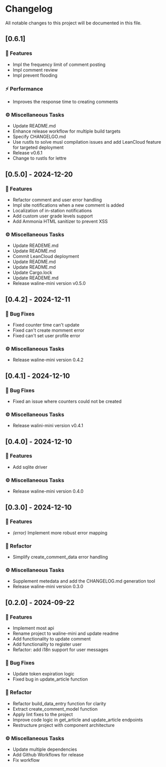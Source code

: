 # Changelog

All notable changes to this project will be documented in this file.

## [0.6.1]

### 🚀 Features

- Impl the frequency limit of comment posting
- Impl comment review
- Impl prevent flooding

### ⚡ Performance

- Improves the response time to creating comments

### ⚙️ Miscellaneous Tasks

- Update README.md
- Enhance release workflow for multiple build targets
- Specify CHANGELGO.md
- Use rustls to solve musl compilation issues and add LeanCloud feature for targeted deployment
- Release v0.6.1
- Change to rustls for lettre

## [0.5.0] - 2024-12-20

### 🚀 Features

- Refactor comment and user error handling
- Impl site notifications when a new comment is added
- Localization of in-station notifications
- Add custom user grade levels support
- Add Ammonia HTML sanitizer to prevent XSS

### ⚙️ Miscellaneous Tasks

- Update READEME.md
- Update README.md
- Commit LeanCloud deployment
- Update README.md
- Update README.md
- Update Cargo.lock
- Update READEME.md
- Release waline-mini version v0.5.0

## [0.4.2] - 2024-12-11

### 🐛 Bug Fixes

- Fixed counter time can't update
- Fixed can't create momment error
- Fixed can't set user profile error

### ⚙️ Miscellaneous Tasks

- Release waline-mini version 0.4.2

## [0.4.1] - 2024-12-10

### 🐛 Bug Fixes

- Fixed an issue where counters could not be created

### ⚙️ Miscellaneous Tasks

- Release walini-mini version v0.4.1

## [0.4.0] - 2024-12-10

### 🚀 Features

- Add sqlite driver

### ⚙️ Miscellaneous Tasks

- Release waline-mini version 0.4.0

## [0.3.0] - 2024-12-10

### 🚀 Features

- *(error)* Implement more robust error mapping

### 🚜 Refactor

- Simplify create_comment_data error handling

### ⚙️ Miscellaneous Tasks

- Supplement metedata and add the CHANGELOG.md generation tool
- Release waline-mini version 0.3.0

## [0.2.0] - 2024-09-22

### 🚀 Features

- Implement most api
- Rename project to waline-mini and update readme
- Add functionality to update comment
- Add functionality to register user
- Refactor: add i18n support for user messages

### 🐛 Bug Fixes

- Update token expiration logic
- Fixed bug in update_article function

### 🚜 Refactor

- Refactor build_data_entry function for clarity
- Extract create_comment_model function
- Apply lint fixes to the project
- Improve code logic in get_article and update_article endpoints
- Restructure project with component architecture

### ⚙️ Miscellaneous Tasks

- Update multiple dependencies
- Add Github Workflows for release
- Fix workflow

<!-- generated by git-cliff -->
